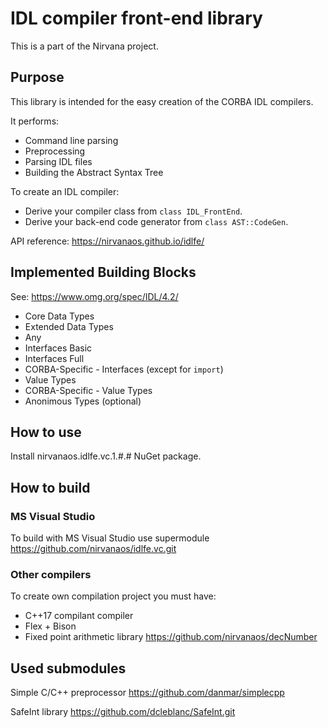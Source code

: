 # IDL compiler front-end library

This is a part of the Nirvana project.

## Purpose

This library is intended for the easy creation of the CORBA IDL compilers.

It performs:

* Command line parsing
* Preprocessing
* Parsing IDL files
* Building the Abstract Syntax Tree

To create an IDL compiler:

* Derive your compiler class from `class IDL_FrontEnd`.
* Derive your back-end code generator from `class AST::CodeGen`.

API reference: https://nirvanaos.github.io/idlfe/

## Implemented Building Blocks

See: https://www.omg.org/spec/IDL/4.2/

* Core Data Types
* Extended Data Types
* Any
* Interfaces Basic
* Interfaces Full
* CORBA-Specific - Interfaces (except for `import`)
* Value Types
* CORBA-Specific - Value Types
* Anonimous Types (optional)

## How to use

Install nirvanaos.idlfe.vc.1.#.# NuGet package.

## How to build

### MS Visual Studio

To build with MS Visual Studio use supermodule https://github.com/nirvanaos/idlfe.vc.git

### Other compilers

To create own compilation project you must have:

* C++17 compilant compiler
* Flex + Bison
* Fixed point arithmetic library https://github.com/nirvanaos/decNumber

## Used submodules

Simple C/C++ preprocessor https://github.com/danmar/simplecpp

SafeInt library https://github.com/dcleblanc/SafeInt.git

